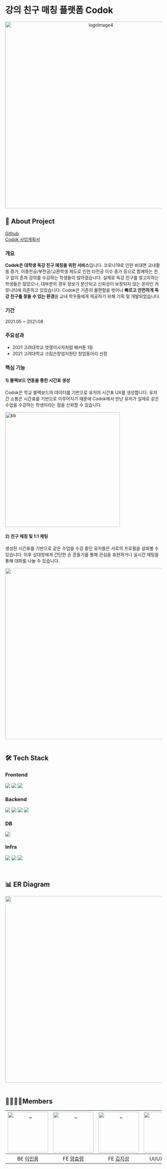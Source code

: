 # 강의 친구 매칭 플랫폼 Codok
<p align="center"><img width="600" alt="logoImage4" src="https://github.com/Minyongggg/Codok/assets/54466093/2e654f9e-37a7-4058-9a22-4e1b18e79a40"></p>

## 📄 About Project
[Github](https://github.com/Minyongggg/Codok)
<br>
[Codok 사업계획서](https://github.com/Minyongggg/Codok/blob/master/docs/presentation.pdf)
### 개요
<strong>Codok은 대학생 독강 친구 매칭을 위한 서비스</strong>입니다. 코로나19로 인한 비대면 교내활동 증가, 이중전공/부전공/교환학생 제도로 인한 타전공 이수 증가 등으로 함께하는 친구 없이 혼자 강의를 수강하는 학생들이 많아졌습니다. 실제로 독강 친구를 찾고자하는 학생들은 많았으나, 대부분의 경우 정보가 분산되고 신뢰성이 보장되지 않는 온라인 커뮤니티에 의존하고 있었습니다. Codok은 기존의 불편함을 벗어나 <strong>빠르고 안전하게 독강 친구를 찾을 수 있는 환경</strong>을 교내 학우들에게 제공하기 위해 기획 및 개발되었습니다.    

### 기간
2021.05 ~ 2021.08

### 주요성과
- 2021 고려대학교 멋쟁이사자처럼 해커톤 1등
- 2021 고려대학교 크림슨창업지원단 창업동아리 선정

### 핵심 기능
#### 1) 블랙보드 연동을 통한 시간표 생성
Codok은 학교 블랙보드의 데이터를 기반으로 유저의 시간표 UX를 생성합니다. 유저 간 소통은 시간표를 기반으로 이루어지기 때문에 Codok에서 만난 유저가 실제로 같은 수업을 수강하는 학생이라는 점을 신뢰할 수 있습니다. 

<img width="369" alt="bb" src="https://github.com/Minyongggg/Codok/assets/54466093/2695aacc-d64e-4f20-8fab-0b0c3e921194">

<br>

#### 2) 친구 매칭 및 1:1 채팅 
생성된 시간표를 기반으로 같은 수업을 수강 중인 유저들은 서로의 프로필을 살펴볼 수 있습니다. 이후 상대방에게 간단한 손 흔들기를 통해 관심을 표현하거나 실시간 채팅을 통해 대화를 나눌 수 있습니다.

<img width="550" src="https://github.com/Minyongggg/Codok/assets/54466093/abe8a995-cb23-4170-80ad-9d77c2740779">

<br>
<br>

## 🛠 Tech Stack
### Frontend
<p>
  <img src="https://img.shields.io/badge/React-51C9EF?style=for-the-badge&logo=react&logoColor=white">
  <img src="https://img.shields.io/badge/Recoil-007396?style=for-the-badge&logo=recoil&logoColor=white">
  <img src="https://img.shields.io/badge/Styled Components-C5599D?style=for-the-badge&logo=styledcomponents&logoColor=white">
</p>

### Backend
<p>
  <img src="https://img.shields.io/badge/nodejs-5EA741?style=for-the-badge&logo=node.js&logoColor=white">
  <img src="https://img.shields.io/badge/Express-333333?style=for-the-badge&logo=express&logoColor=white">
  <img src="https://img.shields.io/badge/socket.io-000000?style=for-the-badge&logo=socket.io&logoColor=white">
  <img src="https://img.shields.io/badge/Sequelize-2E60B5?style=for-the-badge&logo=sequelize&logoColor=white">
</p>

### DB
<p>
  <img src="https://img.shields.io/badge/Mysql-007396?style=for-the-badge&logo=mysql&logoColor=white">
</p>

### Infra
<p>
  <img src="https://img.shields.io/badge/Linux-202020?style=for-the-badge&logo=Linux&logoColor=white">
  <img src="https://img.shields.io/badge/AWS-232F3E?style=for-the-badge&logo=Amazon AWS&logoColor=white">
  <img src="https://img.shields.io/badge/Git-E03826?style=for-the-badge&logo=git&logoColor=white">
</p>

<br>

## 📊 ER Diagram 

<img width="600" src="https://github.com/Minyongggg/Codok/assets/54466093/9ed530fc-1e01-4c75-9b88-1e33c656e02d">

<br>
<br>

## 👩‍👩‍👧‍👦Members
| <img src="https://github.com/Minyongggg/Codok/assets/54466093/f3a2a346-5810-4684-b6d2-2b2bfef65a48" width=130px alt="_"/> | <img src="https://github.com/Minyongggg/Codok/assets/54466093/eb617895-3e78-4017-bdda-ebbf87a5de22" width=130px alt="_"/> | <img src="https://github.com/Minyongggg/Codok/assets/54466093/1997a372-a9b6-4cb8-af43-c1d4c50d2a00" width=130px alt="_"/> | <img src="https://github.com/Minyongggg/Codok/assets/54466093/bc49ef26-1c75-418f-a548-674c7cbf57ba" width=130px alt="_"> |
| :----------: |  :--------:  |  :---------: |  :---------: |
|  BE [이민용](https://github.com/Minyongggg)  | FE [양효령](https://github.com/onCloud33)  | FE [김지성](https://github.com/Kim-Jiseong)  | UI/UX [양희원](https://github.com/heawon99)  |


